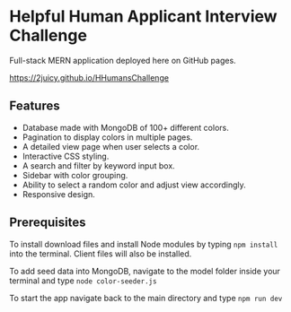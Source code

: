 # Helpful Human Applicant Interview Challenge

Full-stack MERN application deployed here on GitHub pages.

https://2juicy.github.io/HHumansChallenge

## Features

- Database made with MongoDB of 100+ different colors.
- Pagination to display colors in multiple pages.
- A detailed view page when user selects a color.
- Interactive CSS styling.
- A search and filter by keyword input box.
- Sidebar with color grouping.
- Ability to select a random color and adjust view accordingly.
- Responsive design.

## Prerequisites

To install download files and install Node modules by typing
`npm install`
into the terminal. Client files will also be installed.

To add seed data into MongoDB, navigate to the model folder inside your terminal and type
`node color-seeder.js`

To start the app navigate back to the main directory and type
`npm run dev`
